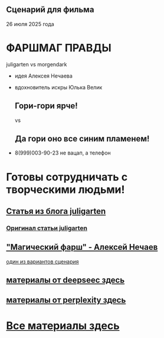 ## Сценарий для фильма
26 июля 2025 года
# ФАРШМАГ ПРАВДЫ

juligarten vs morgendark

- идея Алексея Нечаева
- вдохновитель искры Юлька Велик
  ## Гори-гори ярче!
  vs
  ## Да гори оно все синим пламенем!
  
- 8(999)003-90-23 не вацап, а телефон

# Готовы сотрудничать с творческими людьми!

## [Статья из блога juligarten](https://github.com/aMagicMorgen/juligarten/blob/main/00-%D0%93%D0%BB%D1%83%D0%BF%D0%BE%D1%81%D1%82%D1%8C-VS-%D0%9D%D0%B5%D0%B2%D0%B5%D0%B6%D0%B5%D1%81%D1%82%D0%B2%D0%BE.md)

### [Оригинал статьи juligarten](https://juligarten.ru/lifestyle/glupost-vs-nevezhestvo/)

## ["Магический фарш" - Алексей Нечаев](https://github.com/aMagicMorgen/juligarten/blob/main/00-%D0%9C%D0%BE%D0%B9-%D0%A4%D0%B0%D1%80%D1%88%D0%BC%D0%B0%D0%B3-%D0%9C%D0%90%D0%93%D0%98%D0%A7%D0%95%D0%A1%D0%9A%D0%98%D0%99-%D0%A4%D0%90%D0%A0%D0%A8.md)

[один из вариантов сценария](https://github.com/aMagicMorgen/juligarten/blob/main/deepseek/12-%D0%A1%D1%86%D0%B5%D0%BD%D0%B0%D1%80%D0%B8%D0%B9-%D0%9D%D0%BE%D0%B2%D1%8B%D0%B9.md)

## [материалы от deepseec здесь](https://github.com/aMagicMorgen/juligarten/tree/main/deepseek)

 ## [материалы от perplexity здесь](https://github.com/aMagicMorgen/juligarten/tree/main/perplexity)

# [Все материалы здесь](https://github.com/aMagicMorgen/juligarten)

